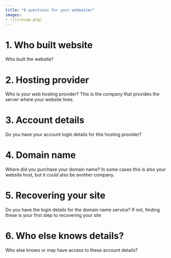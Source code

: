 ```yaml
---
title: "6 questions for your webmaster"
images:
- ![](recap.png)
---
```

# 1. Who built website
Who built the website?
<br>
# 2. Hosting provider
Who is your web hosting provider? This is the company that provides the server where your website lives.
<br>
# 3. Account details
Do you have your account login details for this hosting provider?
<br>
# 4. Domain name
Where did you purchase your domain name? In some cases this is also your website host, but it could also be another company.
<br>
# 5. Recovering your site
Do you have the login details for the domain name service? If not, finding these is your first step to recovering your site
<br>
# 6. Who else knows details?
Who else knows or may have access to these account details?
